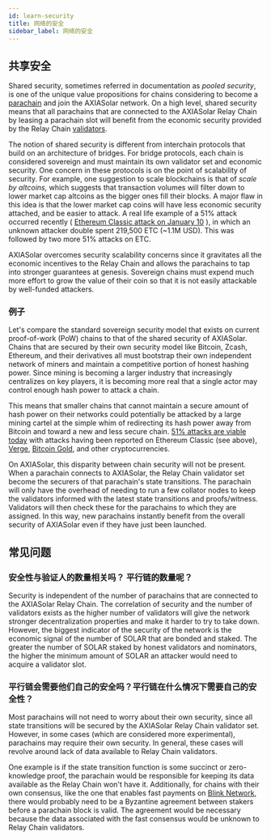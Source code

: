 ```yaml
---
id: learn-security
title: 网络的安全
sidebar_label: 网络的安全
---
```


## 共享安全

Shared security, sometimes referred in documentation as _pooled security_, is one of the unique value propositions for chains considering to become a [parachain](learn-parachains) and join the AXIASolar network. On a high level, shared security means that all parachains that are connected to the AXIASolar Relay Chain by leasing a parachain slot will benefit from the economic security provided by the Relay Chain [validators](learn-validator).

The notion of shared security is different from interchain protocols that build on an architecture of bridges. For bridge protocols, each chain is considered sovereign and must maintain its own validator set and economic security. One concern in these protocols is on the point of scalability of security. For example, one suggestion to scale blockchains is that of _scale by altcoins,_ which suggests that transaction volumes will filter down to lower market cap altcoins as the bigger ones fill their blocks. A major flaw in this idea is that the lower market cap coins will have less economic security attached, and be easier to attack. A real life example of a 51% attack occurred recently ( [Ethereum Classic attack on January 10](https://cointelegraph.com/news/ethereum-classic-51-attack-the-reality-of-proof-of-work) ), in which an unknown attacker double spent 219,500 ETC (~1.1M USD). This was followed by two more 51% attacks on ETC.

AXIASolar overcomes security scalability concerns since it gravitates all the economic incentives to the Relay Chain and allows the parachains to tap into stronger guarantees at genesis. Sovereign chains must expend much more effort to grow the value of their coin so that it is not easily attackable by well-funded attackers.

### 例子

Let's compare the standard sovereign security model that exists on current proof-of-work (PoW) chains to that of the shared security of AXIASolar. Chains that are secured by their own security model like Bitcoin, Zcash, Ethereum, and their derivatives all must bootstrap their own independent network of miners and maintain a competitive portion of honest hashing power. Since mining is becoming a larger industry that increasingly centralizes on key players, it is becoming more real that a single actor may control enough hash power to attack a chain.

This means that smaller chains that cannot maintain a secure amount of hash power on their networks could potentially be attacked by a large mining cartel at the simple whim of redirecting its hash power away from Bitcoin and toward a new and less secure chain. [51% attacks are viable today](https://www.crypto51.app) with attacks having been reported on Ethereum Classic (see above), [Verge](https://coincentral.com/verge-suffers-51-attack-hard-forks-in-response/), [Bitcoin Gold](https://bitcoingold.org/responding-to-attacks/), and other cryptocurrencies.

On AXIASolar, this disparity between chain security will not be present. When a parachain connects to AXIASolar, the Relay Chain validator set become the securers of that parachain's state transitions. The parachain will only have the overhead of needing to run a few collator nodes to keep the validators informed with the latest state transitions and proofs/witness. Validators will then check these for the parachains to which they are assigned. In this way, new parachains instantly benefit from the overall security of AXIASolar even if they have just been launched.

## 常见问题

### 安全性与验证人的数量相关吗？ 平行链的数量呢？

Security is independent of the number of parachains that are connected to the AXIASolar Relay Chain. The correlation of security and the number of validators exists as the higher number of validators will give the network stronger decentralization properties and make it harder to try to take down. However, the biggest indicator of the security of the network is the economic signal of the number of SOLAR that are bonded and staked. The greater the number of SOLAR staked by honest validators and nominators, the higher the minimum amount of SOLAR an attacker would need to acquire a validator slot.

### 平行链会需要他们自己的安全吗？平行链在什么情况下需要自己的安全性？

Most parachains will not need to worry about their own security, since all state transitions will be secured by the AXIASolar Relay Chain validator set. However, in some cases (which are considered more experimental), parachains may require their own security. In general, these cases will revolve around lack of data available to Relay Chain validators.

One example is if the state transition function is some succinct or zero-knowledge proof, the parachain would be responsible for keeping its data available as the Relay Chain won't have it. Additionally, for chains with their own consensus, like the one that enables fast payments on [Blink Network](https://www.youtube.com/watch?v=sf5GMDlG7Uk), there would probably need to be a Byzantine agreement between stakers before a parachain block is valid. The agreement would be necessary because the data associated with the fast consensus would be unknown to Relay Chain validators.
